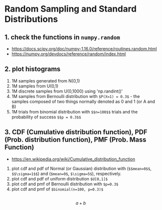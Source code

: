 # Random Sampling and Standard Distributions

## 1. check the functions in `numpy.random`
  - https://docs.scipy.org/doc/numpy-1.16.0/reference/routines.random.html
  - https://numpy.org/devdocs/reference/random/index.html
  
## 2. plot histograms
  1. 1M samples generated from N(0,1)
  2. 1M samples from U(0,1)
  3. 1M discrete samples from U(0,1000) using 'np.randint()'
  4. 1M samples from Bernoulli distribution with ```$P(X=1) = 0.3$```
    - the samples composed of two things normally denoted as 0 and 1 (or A and B)
  5. 1M trials from binomial distribution with `$$n=100$$` trials and the probability of success `$$p = 0.3$$`
  
  
## 3. CDF (Cumulative distribution function), PDF (Prob. distribution function), PMF (Prob. Mass Function)
  - https://en.wikipedia.org/wiki/Cumulative_distribution_function
  
  1. plot cdf and pdf of Normal (or Gaussian) distribution with (`$$mean=0$$`, `$$\sigma=1$$`) and (`$mean=0$`, `$\sigma=5$`), respectively.
  2. plot cdf and pdf of uniform distribution `$U[0,1]$`
  3. plot cdf and pmf of Bernoulli distribution with `$p=0.3$`
  4. plot cdf and pmf of `$binomial(n=100, p=0.3)$`
  
  
## 

```math
a + b
```
